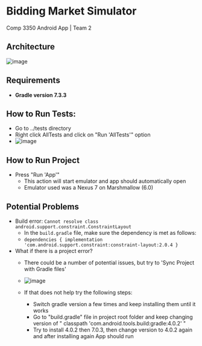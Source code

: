 # Bidding Market Simulator
Comp 3350 Android App | Team 2

## Architecture

![image](https://user-images.githubusercontent.com/54965144/174135143-8b5d4798-4a37-46e2-80c7-78fe659305af.png)

## Requirements
* **Gradle version 7.3.3**

## How to Run Tests:

- Go to ../tests directory
- Right click AllTests and click on "Run 'AllTests'" option
- ![image](https://user-images.githubusercontent.com/54965144/173991106-a248b1aa-91f6-4f12-b60d-09938458ef2e.png)

## How to Run Project 

- Press "Run 'App'"
  - This action will start emulator and app should automatically open 
  - Emulator used was a Nexus 7 on Marshmallow (6.0)

## Potential Problems

- Build error: `Cannot resolve class android.support.constraint.ConstraintLayout`
  - In the `build.gradle` file, make sure the dependency is met as follows:
  - `dependencies { implementation 'com.android.support.constraint:constraint-layout:2.0.4 }`
- What if there is a project error?
  - There could be a number of potential issues, but try to 'Sync Project with Gradle files'
  - ![image](https://user-images.githubusercontent.com/54965144/173991853-26cb6447-e071-49ce-a86a-fcbd9059cf60.png)

  - If that does not help try the following steps:
    - Switch gradle version a few times and keep installing them until it works 
    - Go to "build.gradle" file in project root folder and keep changing version of " classpath 'com.android.tools.build:gradle:4.0.2' "
    - Try to install 4.0.2 then 7.0.3, then change version to 4.0.2 again and after installing again App should run
